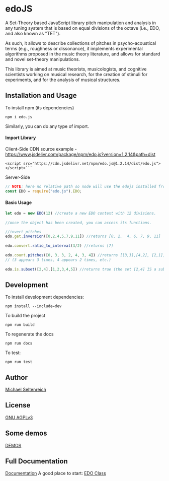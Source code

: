 # edoJS

A Set-Theory based JavaScript library pitch manipulation and analysis in any tuning system that is based on equal divisions of the octave (i.e., EDO, and also known as "TET").

As such, it allows to describe collections of pitches in psycho-acoustical terms (e.g., roughness or dissonance), it implements experimental algorithms proposed in the music theory literature, and allows for standard and novel set-theory manipulations.  

This library is aimed at music theorists, musicologists, and cognitive scientists working on musical research, for the creation of stimuli for experiments, and for the analysis of musical structures.

## Installation and Usage

To install npm (its dependencies)
```
npm i edo.js
```





Similarly, you can do any type of import.

#### Import Library
Client-Side
CDN source example - https://www.jsdelivr.com/package/npm/edo.js?version=1.2.14&path=dist
```xhtml
<script src="https://cdn.jsdelivr.net/npm/edo.js@1.2.14/dist/edo.js"></script>```
```
Server-Side
```Javascript
// NOTE: here no relative path so node will use the edojs installed from NPM
const EDO = require("edo.js").EDO;
```

#### Basic Usage
```javascript
let edo = new EDO(12) //create a new EDO context with 12 divisions.
 
//once the object has been created, you can access its functions.

//invert pitches 
edo.get.inversion([0,2,4,5,7,9,11]) //returns [0, 2,  4, 6, 7, 9, 11] 
 
edo.convert.ratio_to_interval(3/2) //returns [7]
 
edo.count.pitches([0, 3, 3, 2, 4, 3, 4]) //returns [[3,3],[4,2], [2,1], [0,1]] 
// (3 appears 3 times, 4 appears 2 times, etc.)
 
edo.is.subset([2,4],[1,2,3,4,5]) //returns true (the set [2,4] IS a subset of [1,2,3,4,5])
```

## Development

To install development dependencies:
```
npm install --include=dev
```

To build the project

```
npm run build
```

To regenerate the docs

```
npm run docs
```

To test: 

```
npm run test
```

## Author
[Michael Seltenreich](http://www.michaelselterneich.com) 

## License
[GNU AGPLv3](https://choosealicense.com/licenses/agpl-3.0/)

## Some demos
[DEMOS](https://michaelsel.github.io/edoJS/demos/index.html)

## Full Documentation
[Documentation](https://michaelsel.github.io/edoJS/)
A good place to start: 
[EDO Class](https://michaelsel.github.io/edoJS/EDO.html)

